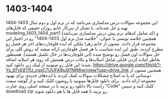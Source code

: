 # 1403-1404
این مجموعه سوالات درس مدلسازی می‌باشد که در ترم اول و دوم سال 1403-1404 تهیه و حل شده‌اند.
با تشکر از سرکار خانم روژان حقیقی که فایل‌های modeling_1403_1404_part1 (که شامل کدهای ترم پیش درس مدلسازی می‌باشد) و همچنین خلاصه نویسی با عنوان، "خلاصه مدل ترم اول 1403-1404" رو در اختیار این مجموعه قرار دادند.
ممنون از خانم زهرا ملکی که ایده فلوچارت‌های اخر هر فصل رو مطرح کردند، طبق این ایده متناسب با هر فصل فلوچارتی ارائه میشه که روش کلی برای حل سوالات اون فصل رو توضیح میده (این فلوچارت‌ها در حال تکمیل هستند). همینطور بخاطر اماده کردن فایلی شامل اسلایدها و نکات درس هستش که روی هر اسلاید اضافه شده؛ این فایل رو میتونید از لینک زیر دانلود کنید.
https://drive.google.com/file/d/1-Ys_97yE8TfU_cgxC7UUFA9ju97NtMtw/view?usp=drive_link
همچنین ممنون از دوستانی که یا به اصلاح مشکلات سوالات کمک کردند یا ایده‌های جدیدی برای بهبود مجموعه ارائه دادند.
برای دانلود فایل‌ها میتونید یا روشون کلیک کنید و از گوشه سمت راست بالا دانلود رو بزنید یا در صفحه اصلی روی عبارت "Code" کلیک کنید و سپس dowdload zip رو بزنید تا همه فایل ها با هم دانلود شوند.

